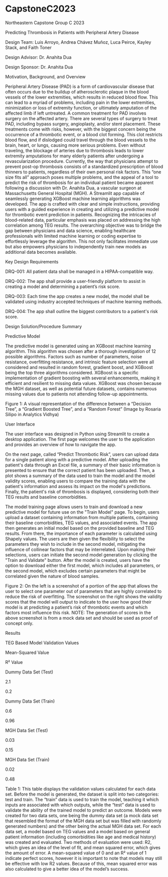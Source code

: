 # CapstoneC2023
Northeastern Capstone Group C 2023

Predicting Thrombosis in Patients with Peripheral Artery Disease 

Design Team: Luis Arroyo, Andrea Chávez Muñoz, Luca Peirce, Kayley Stack, and Faith Toner 

Design Advisor: Dr. Anahita Dua 

Design Sponsor: Dr. Anahita Dua 

 

Motivation, Background, and Overview 

Peripheral Artery Disease (PAD) is a form of cardiovascular disease that often occurs due to the buildup of atherosclerotic plaque in the blood vessels of the lower extremities, which results in reduced blood flow. This can lead to a myriad of problems, including pain in the lower extremities, minimization or loss of extremity function, or ultimately amputation of the affected limb if left untreated. A common treatment for PAD involves surgery on the affected artery. There are several types of surgery to treat PAD, including bypass surgery, angioplasty, and/or stent placement. These treatments come with risks, however, with the biggest concern being the occurrence of a thrombotic event, or a blood clot forming. This clot restricts blood flow, and if dislodged could travel through the blood vessels to the brain, heart, or lungs, causing more serious problems. Even without traveling, the blockage of arteries due to thrombosis leads to lower extremity amputations for many elderly patients after undergoing a revascularization procedure. Currently, the way that physicians attempt to prevent post-op thrombosis consists of a standardized prescription of blood thinners to patients, regardless of their own personal risk factors. This “one size fits all” approach poses multiple problems, and the appeal of a tool to predict the risk of thrombosis for an individual patient became apparent following a discussion with Dr. Anahita Dua, a vascular surgeon at Massachusetts General Hospital (MGH). A Streamlit app capable of seamlessly generating XGBoost machine learning algorithms was developed. The app is crafted with clear and simple instructions, providing users with a guided experience in creating and utilizing a predictive model for thrombotic event prediction in patients. Recognizing the intricacies of blood-related data, particular emphasis was placed on addressing the high correlation among TEG results. The overarching objective was to bridge the gap between physicians and data science, enabling healthcare professionals with limited machine learning or coding expertise to effortlessly leverage the algorithm. This not only facilitates immediate use but also empowers physicians to independently train new models as additional data becomes available. 

 

Key Design Requirements 

DRQ-001: All patient data shall be managed in a HIPAA-compatible way. 

DRQ-002: The app shall provide a user-friendly platform to assist in creating a model and determining a patient’s risk score. 

DRQ-003: Each time the app creates a new model, the model shall be validated using industry accepted techniques of machine learning methods. 

DRQ-004: The app shall outline the biggest contributors to a patient's risk score. 

 

Design Solution/Procedure Summary 

Predictive Model 

The predictive model is generated using an XGBoost machine learning algorithm. This algorithm was chosen after a thorough investigation of 12 possible algorithms. Factors such as number of parameters, noise resistance, overfitting resistance, and intrinsic feature selection were all considered and resulted in random forest, gradient boost, and XGBoost being the top three algorithms considered. XGBoost is a specific implementation of gradient boosting with several enhancements, making it efficient and resilient to missing data values. XGBoost was chosen because the MGH dataset, as well as potential future datasets, contains numerous missing values due to patients not attending follow-up appointments. 

 

 

 

Figure 1: A visual representation of the difference between a “Decision Tree”, a “Gradient Boosted Tree”, and a “Random Forest” (Image by Rosaria Silipo in Analytics Vidhya) 

 

 

 

User Interface 

The user interface was designed in Python using Streamlit to create a desktop application. The first page welcomes the user to the application and provides an overview of how to navigate the app. 

On the next page, called “Predict Thrombotic Risk”, users can upload data for a single patient along with a predictive model. After uploading the patient's data through an Excel file, a summary of their basic information is presented to ensure that the correct patient has been uploaded. Then, a plot shows a summary of the data used to train the model and the model validity scores, enabling users to compare the training data with the patient's information and assess its impact on the model's predictions. Finally, the patient's risk of thrombosis is displayed, considering both their TEG results and baseline comorbidities. 

The model training page allows users to train and download a new predictive model for future use on the "Train Model" page. To begin, users upload a dataset containing information from multiple patients, containing their baseline comorbidities, TEG values, and associated events. The app then generates an initial model based on the provided baseline and TEG results. From there, the importance of each parameter is calculated using Shapely values. The users are then given the flexibility to select the parameters they wish to include in the second model, mitigating the influence of collinear factors that may be interrelated. Upon making their selections, users can initiate the second model generation by clicking the "Train and Validate" button. After the model is created, users have the option to download either the first model, which includes all parameters, or the second model, which excludes certain parameters that might be correlated given the nature of blood samples. 

 

    

 

Figure 2: On the left is a screenshot of a portion of the app that allows the user to select one parameter out of parameters that are highly correlated to reduce the risk of overfitting. The screenshot on the right shows the validity scores that the model will output to indicate to the user how good their model is at predicting a patient’s risk of thrombotic events and which factors most influence this risk. NOTE: The generation of scores in the above screenshot is from a mock data set and should be used as proof of concept only. 

 

Results 

 

TEG Based Model Validation Values 

Mean-Squared Value 

R² Value 

Dummy Data Set (Test) 

2.1 

0.2 

Dummy Data Set (Train) 

0.6 

0.96 

MGH Data Set (Test) 

0.03 

0.15 

MGH Data Set (Train) 

0.02 

0.48 

 

Table 1: This table displays the validation values calculated for each data set. Before the model is generated, the dataset is split into two categories: test and train. The “train” data is used to train the model, teaching it which inputs are associated with which outputs, while the “test” data is used to validate the ability of the trained model to predict an outcome. Models were created for two data sets, one being the dummy data set (a mock data set that resembled the format of the MGH data set but was filled with randomly generated numbers) and the other being the actual MGH data set. For each data set, a model based on TEG values and a model based on general patient information (including comorbidities like age and medical history) was created and evaluated. Two methods of evaluation were used: R2, which gives an idea of the level of fit, and mean squared error, which gives the amount of error. A mean-squared value of 0 and an R² value of 1 indicate perfect scores, however it is important to note that models may still be effective with low R2 values. Because of this, mean squared error was also calculated to give a better idea of the model’s success. 
